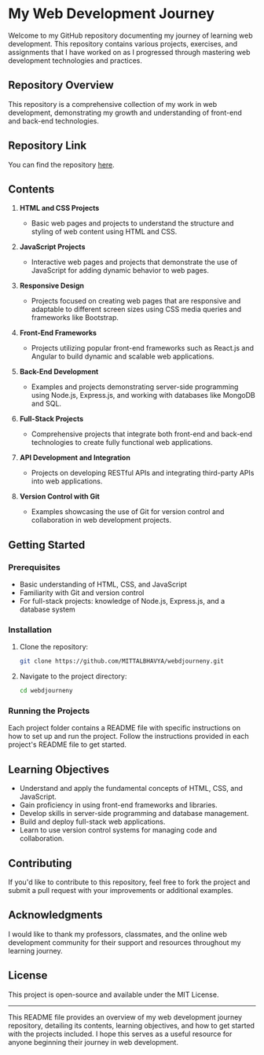 # My Web Development Journey

Welcome to my GitHub repository documenting my journey of learning web development. This repository contains various projects, exercises, and assignments that I have worked on as I progressed through mastering web development technologies and practices.

## Repository Overview

This repository is a comprehensive collection of my work in web development, demonstrating my growth and understanding of front-end and back-end technologies.

## Repository Link

You can find the repository [here](https://github.com/MITTALBHAVYA/webdjourneny).

## Contents

1. **HTML and CSS Projects**
   - Basic web pages and projects to understand the structure and styling of web content using HTML and CSS.

2. **JavaScript Projects**
   - Interactive web pages and projects that demonstrate the use of JavaScript for adding dynamic behavior to web pages.

3. **Responsive Design**
   - Projects focused on creating web pages that are responsive and adaptable to different screen sizes using CSS media queries and frameworks like Bootstrap.

4. **Front-End Frameworks**
   - Projects utilizing popular front-end frameworks such as React.js and Angular to build dynamic and scalable web applications.

5. **Back-End Development**
   - Examples and projects demonstrating server-side programming using Node.js, Express.js, and working with databases like MongoDB and SQL.

6. **Full-Stack Projects**
   - Comprehensive projects that integrate both front-end and back-end technologies to create fully functional web applications.

7. **API Development and Integration**
   - Projects on developing RESTful APIs and integrating third-party APIs into web applications.

8. **Version Control with Git**
   - Examples showcasing the use of Git for version control and collaboration in web development projects.

## Getting Started

### Prerequisites

- Basic understanding of HTML, CSS, and JavaScript
- Familiarity with Git and version control
- For full-stack projects: knowledge of Node.js, Express.js, and a database system

### Installation

1. Clone the repository:
   ```bash
   git clone https://github.com/MITTALBHAVYA/webdjourneny.git
   ```
2. Navigate to the project directory:
   ```bash
   cd webdjourneny
   ```

### Running the Projects

Each project folder contains a README file with specific instructions on how to set up and run the project. Follow the instructions provided in each project's README file to get started.

## Learning Objectives

- Understand and apply the fundamental concepts of HTML, CSS, and JavaScript.
- Gain proficiency in using front-end frameworks and libraries.
- Develop skills in server-side programming and database management.
- Build and deploy full-stack web applications.
- Learn to use version control systems for managing code and collaboration.

## Contributing

If you'd like to contribute to this repository, feel free to fork the project and submit a pull request with your improvements or additional examples.

## Acknowledgments

I would like to thank my professors, classmates, and the online web development community for their support and resources throughout my learning journey.

## License

This project is open-source and available under the MIT License.

---

This README file provides an overview of my web development journey repository, detailing its contents, learning objectives, and how to get started with the projects included. I hope this serves as a useful resource for anyone beginning their journey in web development.
